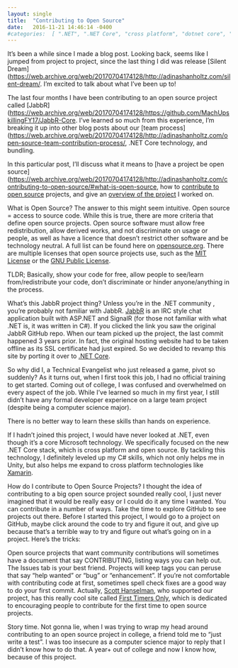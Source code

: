 ```yaml
---
layout: single
title:  "Contributing to Open Source"
date:   2016-11-21 14:46:14 -0400        
#categories:  [ ".NET", ".NET Core", "cross platform", "dotnet core", "github", "Open Source", "OSS ]
---
```


It’s been a while since I made a blog post. Looking back, seems like I jumped from project to project, since the last thing I did was release [Silent Dream](https://web.archive.org/web/20170704174128/http://adinashanholtz.com/silent-dream/. I’m excited to talk about what I’ve been up to!

The last four months I have been contributing to an open source project called [JabbR](https://web.archive.org/web/20170704174128/https://github.com/MachUpskillingFY17/JabbR-Core. I’ve learned so much from this experience, I’m breaking it up into other blog posts about our [team process](https://web.archive.org/web/20170704174128/http://adinashanholtz.com/open-source-team-contribution-process/, .NET Core technology, and bundling.

In this particular post, I’ll discuss what it means to [have a project be open source](https://web.archive.org/web/20170704174128/http://adinashanholtz.com/contributing-to-open-source/#what-is-open-source, how to [contribute to open source](https://web.archive.org/web/20170704174128/http://adinashanholtz.com/contributing-to-open-source/#how-to-contribute) projects, and give an [overview of the project](https://web.archive.org/web/20170704174128/http://adinashanholtz.com/contributing-to-open-source/#what-is-jabbr) I worked on.

What is Open Source?
The answer to this might seem intuitive. Open source = access to source code.
While this is true, there are more criteria that define open source projects. Open source software must allow free redistribution, allow derived works, and not discriminate on usage or people, as well as have a licence that doesn’t restrict other software and be technology neutral. A full list can be found here on [opensource.org](https://web.archive.org/web/20170704174128/https://opensource.org/osd-annotated).
There are multiple licenses that open source projects use, such as the [MIT License](https://web.archive.org/web/20170704174128/https://opensource.org/licenses/MIT) or the [GNU Public License](https://web.archive.org/web/20170704174128/https://www.gnu.org/licenses/gpl-3.0.en.html).

TLDR; Basically, show your code for free, allow people to see/learn from/redistribute your code, don’t discriminate or hinder anyone/anything in the process.

What’s this JabbR project thing?
Unless you’re in the .NET community , you’re probably not familiar with JabbR. [JabbR](https://web.archive.org/web/20170704174128/https://github.com/JabbR/JabbR) is an IRC style chat application built with ASP.NET and SignalR (for those not familiar with what .NET is, it was written in C#). If you clicked the link you saw the original JabbR GitHub repo. When our team picked up the project, the last commit happened 3 years prior. In fact, the original hosting website had to be taken offline as its SSL certificate had just expired. So we decided to revamp this site by porting it over to [.NET Core](https://web.archive.org/web/20170704174128/https://github.com/dotnet/core).

So why did I, a Technical Evangelist who just released a game, pivot so suddenly? As it turns out, when I first took this job, I had no official training to get started. Coming out of college, I was confused and overwhelmed on every aspect of the job. While I’ve learned so much in my first year, I still didn’t have any formal developer experience on a large team project (despite being a computer science major).

There is no better way to learn these skills than hands on experience.

If I hadn’t joined this project, I would have never looked at .NET, even though it’s a core Microsoft technology. We specifically focused on the new .NET Core stack, which is cross platform and open source. By tackling this technology, I definitely leveled up my C# skills, which not only helps me in Unity, but also helps me expand to cross platform technologies like [Xamarin](https://web.archive.org/web/20170704174128/https://www.xamarin.com/).

How do I contribute to Open Source Projects?
I thought the idea of contributing to a big open source project sounded really cool, I just never imagined that it would be really easy or I could do it any time I wanted.
You can contribute in a number of ways. Take the time to explore GitHub to see projects out there. Before I started this project, I would go to a project on GitHub, maybe click around the code to try and figure it out, and give up because that’s a terrible way to try and figure out what’s going on in a project.
Here’s the tricks:

Open source projects that want community contributions will sometimes have a document that say CONTRIBUTING, listing ways you can help out.
The Issues tab is your best friend. Projects will keep tags you can peruse that say “help wanted” or “bug” or “enhancement”.
If you’re not comfortable with contributing code at first, sometimes spell check fixes are a good way to do your first commit.
Actually, [Scott Hanselman](https://web.archive.org/web/20170704174128/http://www.hanselman.com/), who supported our project, has this really cool site called [First Timers Only](https://web.archive.org/web/20170704174128/http://www.firsttimersonly.com/), which is dedicated to encouraging people to contribute for the first time to open source projects.

Story time.
Not gonna lie, when I was trying to wrap my head around contributing to an open source project in college, a friend told me to “just write a test”. I was too insecure as a computer science major to reply that I didn’t know how to do that. A year+ out of college and now I know how, because of this project.